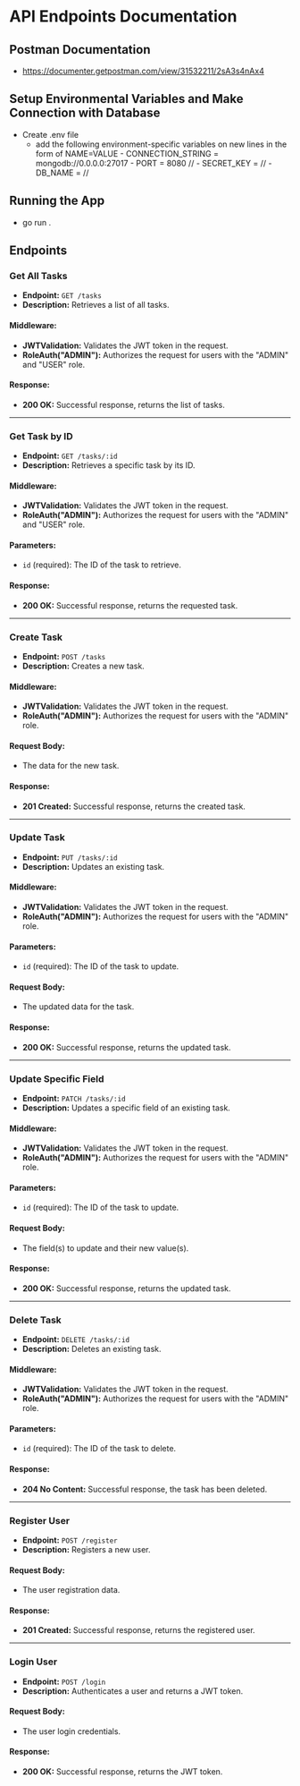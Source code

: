 # API Endpoints Documentation

## Postman Documentation

- https://documenter.getpostman.com/view/31532211/2sA3s4nAx4

## Setup Environmental Variables and Make Connection with Database

- Create .env file
    - add the following environment-specific variables on new lines in the form of NAME=VALUE
          - CONNECTION_STRING = mongodb://0.0.0.0:27017
          - PORT = 8080 //
          - SECRET_KEY = //
          - DB_NAME = //

## Running the App 

- go run .


## Endpoints

### Get All Tasks

- **Endpoint:** `GET /tasks`
- **Description:** Retrieves a list of all tasks.

#### Middleware:
- **JWTValidation:** Validates the JWT token in the request.
- **RoleAuth("ADMIN"):** Authorizes the request for users with the "ADMIN" and "USER" role.

#### Response:
- **200 OK:** Successful response, returns the list of tasks.

---

### Get Task by ID

- **Endpoint:** `GET /tasks/:id`
- **Description:** Retrieves a specific task by its ID.

#### Middleware:
- **JWTValidation:** Validates the JWT token in the request.
- **RoleAuth("ADMIN"):** Authorizes the request for users with the "ADMIN" and "USER" role.

#### Parameters:
- `id` (required): The ID of the task to retrieve.

#### Response:
- **200 OK:** Successful response, returns the requested task.

---

### Create Task

- **Endpoint:** `POST /tasks`
- **Description:** Creates a new task.

#### Middleware:
- **JWTValidation:** Validates the JWT token in the request.
- **RoleAuth("ADMIN"):** Authorizes the request for users with the "ADMIN" role.

#### Request Body:
- The data for the new task.

#### Response:
- **201 Created:** Successful response, returns the created task.

---

### Update Task

- **Endpoint:** `PUT /tasks/:id`
- **Description:** Updates an existing task.

#### Middleware:
- **JWTValidation:** Validates the JWT token in the request.
- **RoleAuth("ADMIN"):** Authorizes the request for users with the "ADMIN" role.

#### Parameters:
- `id` (required): The ID of the task to update.

#### Request Body:
- The updated data for the task.

#### Response:
- **200 OK:** Successful response, returns the updated task.

---

### Update Specific Field

- **Endpoint:** `PATCH /tasks/:id`
- **Description:** Updates a specific field of an existing task.

#### Middleware:
- **JWTValidation:** Validates the JWT token in the request.
- **RoleAuth("ADMIN"):** Authorizes the request for users with the "ADMIN" role.

#### Parameters:
- `id` (required): The ID of the task to update.

#### Request Body:
- The field(s) to update and their new value(s).

#### Response:
- **200 OK:** Successful response, returns the updated task.

---

### Delete Task

- **Endpoint:** `DELETE /tasks/:id`
- **Description:** Deletes an existing task.

#### Middleware:
- **JWTValidation:** Validates the JWT token in the request.
- **RoleAuth("ADMIN"):** Authorizes the request for users with the "ADMIN" role.

#### Parameters:
- `id` (required): The ID of the task to delete.

#### Response:
- **204 No Content:** Successful response, the task has been deleted.

---

### Register User

- **Endpoint:** `POST /register`
- **Description:** Registers a new user.

#### Request Body:
- The user registration data.

#### Response:
- **201 Created:** Successful response, returns the registered user.

---

### Login User

- **Endpoint:** `POST /login`
- **Description:** Authenticates a user and returns a JWT token.

#### Request Body:
- The user login credentials.

#### Response:
- **200 OK:** Successful response, returns the JWT token.

